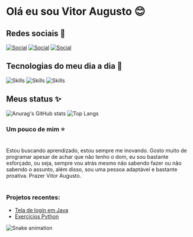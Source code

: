 # Olá eu sou Vitor Augusto 😊

## Redes sociais 🎉

[![Social](https://img.shields.io/badge/LinkedIn-0077B5?style=for-the-badge&logo=linkedin&logoColor=white)](https://www.linkedin.com/in/vitor-augusto-b617b6233/)
[![Social](https://img.shields.io/badge/GitHub-100000?style=for-the-badge&logo=github&logoColor=white)](https://github.com/VitorAugustoCunha)
[![Social](https://img.shields.io/badge/Twitter-1DA1F2?style=for-the-badge&logo=twitter&logoColor=white)](https://twitter.com/VitorAugustoGIT)


## Tecnologias do meu dia a dia 🚀


![Skills](https://img.shields.io/badge/Python-14354C?style=for-the-badge&logo=python&logoColor=white)
![Skills](https://img.shields.io/badge/Java-ED8B00?style=for-the-badge&logo=java&logoColor=white)
![Skills](https://img.shields.io/badge/Lua-2C2D72?style=for-the-badge&logo=lua&logoColor=white)

## Meus status ✨

![Anurag's GitHub stats](https://github-readme-stats.vercel.app/api?username=VitorAugustoCunha&show_icons=true&theme=synthwave)
![Top Langs](https://github-readme-stats.vercel.app/api/top-langs/?username=VitorAugustoCunha&layout=compact&langs_count=7&theme=synthwave)

### Um pouco de mim ⭐

<br>
Estou buscando aprendizado, estou sempre me inovando. Gosto muito de programar apesar de achar que não tenho o dom, eu sou bastante esforçado, ou seja, sempre vou atrás mesmo não sabendo fazer ou não sabendo o assunto, além disso, sou uma pessoa adaptável e bastante proativa. Prazer  Vitor Augusto.
</br>
<br>

### Projetos recentes:

- [Tela de login em Java](https://github.com/VitorAugustoCunha/JavaLoginFrame)
- [Exercícios Python](https://github.com/VitorAugustoCunha/PythonExerc)


</div>

  ![Snake animation](https://github.com/VitorAugustoCunha/VitorAugustoCunha/blob/output/github-contribution-grid-snake.svg)
 
</div>
